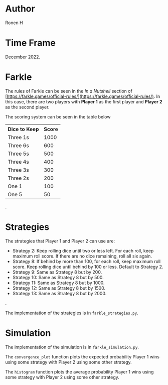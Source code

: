 # Author
Ronen H 

# Time Frame
December 2022.  

# Farkle
The rules of Farkle can be seen in the *In a Nutshell* section of [https://farkle.games/official-rules/](https://farkle.games/official-rules/). In this case, there are two players with **Player 1** as the first player and **Player 2** as the second player.  

The scoring system can be seen in the table below
<table style="margin-left: auto; margin-right: auto;">
  <tr><th>Dice to Keep</th> <th>Score</th>
  <tr><td>Three 1s</td> <td>1000</td>
  <tr><td>Three 6s</td> <td>600</td>
  <tr><td>Three 5s</td> <td>500</td>
  <tr><td>Three 4s</td> <td>400</td>
  <tr><td>Three 3s</td> <td>300</td>
  <tr><td>Three 2s</td> <td>200</td>
  <tr><td>One 1</td> <td>100</td>
  <tr><td>One 5</td> <td>50</td>
</table>
.  

# Strategies
The strategies that Player 1 and Player 2 can use are:
- Strategy 2: Keep rolling dice until two or less left. For each roll, keep maximum roll score. If there are no dice remaining, roll all six again.
- Strategy 8: If behind by more than 100, for each roll, keep maximum roll score. Keep rolling dice until behind by 100 or less. Default to Strategy 2.
- Strategy 9: Same as Strategy 8 but by 200.
- Strategy 10: Same as Strategy 8 but by 500.
- Strategy 11: Same as Strategy 8 but by 1000.
- Strategy 12: Same as Strategy 8 but by 1500.
- Strategy 13: Same as Strategy 8 but by 2000.

.  

The implementation of the strategies is in `farkle_strategies.py`.  

# Simulation
The implementation of the simulation is in `farkle_simulation.py`.  

The `convergence_plot` function plots the expected probability Player 1 wins using some strategy with Player 2 using some other strategy.  

The `histogram` function plots the average probability Player 1 wins using some strategy with Player 2 using some other strategy.
